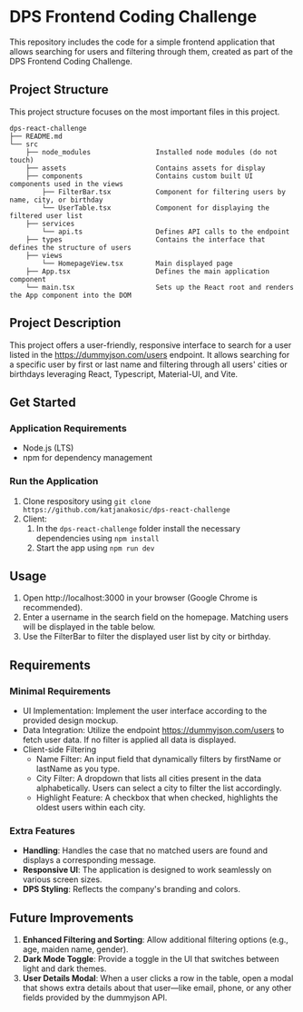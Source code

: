 # DPS Frontend Coding Challenge

This repository includes the code for a simple frontend application that allows searching for users and filtering through them, created as part of the DPS Frontend Coding Challenge. 

## Project Structure

This project structure focuses on the most important files in this project. 

```
dps-react-challenge
├── README.md
└── src
    ├── node_modules                Installed node modules (do not touch)
    ├── assets                      Contains assets for display
    ├── components                  Contains custom built UI components used in the views
        ├── FilterBar.tsx           Component for filtering users by name, city, or birthday
        └── UserTable.tsx           Component for displaying the filtered user list
    ├── services                    
        └── api.ts                  Defines API calls to the endpoint
    ├── types                       Contains the interface that defines the structure of users
    ├── views
        └── HomepageView.tsx        Main displayed page                         
    ├── App.tsx                     Defines the main application component
    └── main.tsx                    Sets up the React root and renders the App component into the DOM

```

## Project Description

This project offers a user-friendly, responsive interface to search for a user listed in the  https://dummyjson.com/users endpoint. It allows searching for a specific user by first or last name and filtering through all users' cities or birthdays leveraging React, Typescript, Material-UI, and Vite.


## Get Started

### Application Requirements
  - Node.js (LTS)
  - npm for dependency management

### Run the Application

1. Clone respository using `git clone https://github.com/katjanakosic/dps-react-challenge`
2. Client:
   1. In the `dps-react-challenge` folder install the necessary dependencies using `npm install`
   2. Start the app using `npm run dev`


## Usage
1. Open http://localhost:3000 in your browser (Google Chrome is recommended).
2. Enter a username in the search field on the homepage. Matching users will be displayed in the table below.
3. Use the FilterBar to filter the displayed user list by city or birthday.


## Requirements

### Minimal Requirements
- UI Implementation: Implement the user interface according to the provided design mockup.
- Data Integration: Utilize the endpoint https://dummyjson.com/users to fetch user data. If no filter is applied all data is displayed.
- Client-side Filtering
    * Name Filter: An input field that dynamically filters by firstName or lastName as you type.
    * City Filter: A dropdown that lists all cities present in the data alphabetically. Users can select a city to filter the list accordingly.
    * Highlight Feature: A checkbox that when checked, highlights the oldest users within each city.

### Extra Features
- **Handling**: Handles the case that no matched users are found and displays a corresponding message.
- **Responsive UI**: The application is designed to work seamlessly on various screen sizes.
- **DPS Styling**: Reflects the company's branding and colors.




## Future Improvements

1. **Enhanced Filtering and Sorting**: Allow additional filtering options (e.g., age, maiden name, gender).
2. **Dark Mode Toggle**: Provide a toggle in the UI that switches between light and dark themes.
3. **User Details Modal**: When a user clicks a row in the table, open a modal that shows extra details about that user—like email, phone, or any other fields provided by the dummyjson API. 

